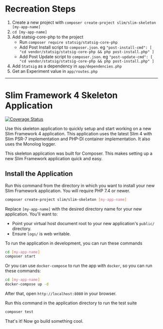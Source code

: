 # Recreation Steps

1. Create a new project with `composer create-project slim/slim-skeleton [my-app-name]`
2. `cd [my-app-name]`
3. Add statsig-core-php to the project
   - Run `composer require statsig/statsig-core-php`
   - Add Post Install script to `composer.json`. eg `"post-install-cmd": [ "cd vendor/statsig/statsig-core-php && php post-install.php" ]`
   - Add Post Update script to `composer.json`. eg `"post-update-cmd": [ "cd vendor/statsig/statsig-core-php && php post-install.php" ]`
4. Add `Statsig` as a dependency in `app/dependencies.php`
5. Get an Experiment value in `app/routes.php`

---

# Slim Framework 4 Skeleton Application

[![Coverage Status](https://coveralls.io/repos/github/slimphp/Slim-Skeleton/badge.svg?branch=master)](https://coveralls.io/github/slimphp/Slim-Skeleton?branch=master)

Use this skeleton application to quickly setup and start working on a new Slim Framework 4 application. This application uses the latest Slim 4 with Slim PSR-7 implementation and PHP-DI container implementation. It also uses the Monolog logger.

This skeleton application was built for Composer. This makes setting up a new Slim Framework application quick and easy.

## Install the Application

Run this command from the directory in which you want to install your new Slim Framework application. You will require PHP 7.4 or newer.

```bash
composer create-project slim/slim-skeleton [my-app-name]
```

Replace `[my-app-name]` with the desired directory name for your new application. You'll want to:

- Point your virtual host document root to your new application's `public/` directory.
- Ensure `logs/` is web writable.

To run the application in development, you can run these commands

```bash
cd [my-app-name]
composer start
```

Or you can use `docker-compose` to run the app with `docker`, so you can run these commands:

```bash
cd [my-app-name]
docker-compose up -d
```

After that, open `http://localhost:8080` in your browser.

Run this command in the application directory to run the test suite

```bash
composer test
```

That's it! Now go build something cool.
